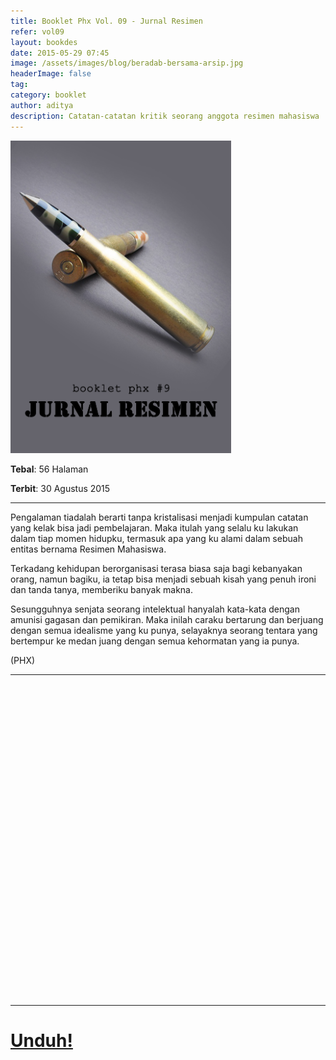 ```yaml
---
title: Booklet Phx Vol. 09 - Jurnal Resimen
refer: vol09
layout: bookdes
date: 2015-05-29 07:45
image: /assets/images/blog/beradab-bersama-arsip.jpg
headerImage: false
tag:
category: booklet
author: aditya
description: Catatan-catatan kritik seorang anggota resimen mahasiswa
---
```


<img class="image" src="/assets/images/cover/booklet9.jpg" alt="__" height="500px">

__Tebal__: 56 Halaman

__Terbit__: 30 Agustus 2015

***

Pengalaman tiadalah berarti tanpa kristalisasi menjadi kumpulan catatan yang kelak bisa jadi pembelajaran. Maka itulah yang selalu ku lakukan dalam tiap momen hidupku, termasuk apa yang ku alami dalam sebuah entitas bernama Resimen Mahasiswa.

Terkadang kehidupan berorganisasi terasa biasa saja bagi kebanyakan orang, namun bagiku, ia tetap bisa menjadi sebuah kisah yang penuh ironi dan tanda tanya, memberiku banyak makna.

Sesungguhnya senjata seorang intelektual hanyalah kata-kata dengan amunisi gagasan dan pemikiran. Maka inilah caraku bertarung dan berjuang dengan semua idealisme yang ku punya, selayaknya seorang tentara yang bertempur ke medan juang dengan semua kehormatan yang ia punya.

(PHX)

***

<div data-configid="7319434/40461534" style="width:100%; height:500px;" class="issuuembed"></div>
<script type="text/javascript" src="//e.issuu.com/embed.js" async="true"></script>

***

# [Unduh!][akses]

[akses]:https://www.dropbox.com/s/nek139hpnjp1o5d/%239%20Jurnal%20Resimen.pdf?dl=0
